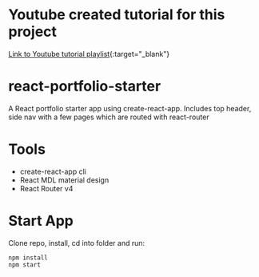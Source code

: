 # Youtube created tutorial for this project
[Link to Youtube tutorial playlist](https://www.youtube.com/playlist?list=PL3KAvm6JMiowqFTXj3oPQkhP7aCgRHFTm){:target="_blank"}

# react-portfolio-starter
A React portfolio starter app using create-react-app. Includes top header, side nav with a few pages which are routed with react-router

# Tools
* create-react-app cli
* React MDL material design
* React Router v4

# Start App
Clone repo, install, cd into folder and run:
```git
npm install
npm start
```
